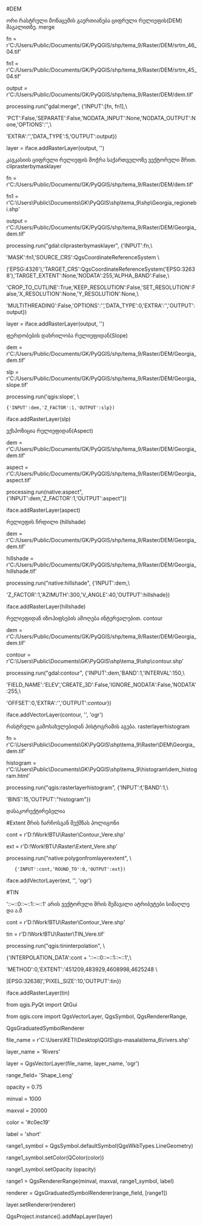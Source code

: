 #DEM

ორი რასტრული მონაცემის გაერთიანება ციფრული რელიეფის(DEM) მაგალითზე. merge

fn = r'C:/Users/Public/Documents/GK/PyQGIS/shp/tema_9/Raster/DEM/srtm_46_04.tif'

fn1 = r'C:/Users/Public/Documents/GK/PyQGIS/shp/tema_9/Raster/DEM/srtm_45_04.tif'



output = r'C:/Users/Public/Documents/GK/PyQGIS/shp/tema_9/Raster/DEM/dem.tif'



processing.run("gdal:merge", {'INPUT':[fn, fn1],\

'PCT':False,'SEPARATE':False,'NODATA_INPUT':None,'NODATA_OUTPUT':None,'OPTIONS':'',\

'EXTRA':'','DATA_TYPE':5,'OUTPUT':output})



layer = iface.addRasterLayer(output, '')


კავკასიის ციფრული რელიეფის მოჭრა საქართველოზე ვექტორული შრით. cliprasterbymasklayer

fn = r'C:/Users/Public/Documents/GK/PyQGIS/shp/tema_9/Raster/DEM/dem.tif'

fn1 = r'C:\Users\Public\Documents\GK\PyQGIS\shp\tema_9\shp\Georgia_regionebi.shp'



output = r'C:/Users/Public/Documents/GK/PyQGIS/shp/tema_9/Raster/DEM/Georgia_dem.tif'



processing.run("gdal:cliprasterbymasklayer", {'INPUT':fn,\

'MASK':fn1,'SOURCE_CRS':QgsCoordinateReferenceSystem \

('EPSG:4326'),'TARGET_CRS':QgsCoordinateReferenceSystem('EPSG:32638'),'TARGET_EXTENT':None,'NODATA':255,'ALPHA_BAND':False,\

'CROP_TO_CUTLINE':True,'KEEP_RESOLUTION':False,'SET_RESOLUTION':False,'X_RESOLUTION':None,'Y_RESOLUTION':None,\

'MULTITHREADING':False,'OPTIONS':'','DATA_TYPE':0,'EXTRA':'','OUTPUT':output})



layer = iface.addRasterLayer(output, '')




ფერდობების დახრილობა რელიეფიდან(Slope)

dem = r'C:/Users/Public/Documents/GK/PyQGIS/shp/tema_9/Raster/DEM/Georgia_dem.tif'

slp = r'C:/Users/Public/Documents/GK/PyQGIS/shp/tema_9/Raster/DEM/Georgia_slope.tif'



processing.run('qgis:slope', \

    {'INPUT':dem,'Z_FACTOR':1,'OUTPUT':slp})

iface.addRasterLayer(slp)


ექსპოზიცია რელიეფიდან(Aspect)

dem = r'C:/Users/Public/Documents/GK/PyQGIS/shp/tema_9/Raster/DEM/Georgia_dem.tif'

aspect = r'C:/Users/Public/Documents/GK/PyQGIS/shp/tema_9/Raster/DEM/Georgia_aspect.tif'



processing.run(native:aspect", {'INPUT':dem,'Z_FACTOR':1,'OUTPUT':aspect"})

iface.addRasterLayer(aspect)


რელიეფის ჩრდილი (hillshade)

dem = r'C:/Users/Public/Documents/GK/PyQGIS/shp/tema_9/Raster/DEM/Georgia_dem.tif'



hillshade = r'C:/Users/Public/Documents/GK/PyQGIS/shp/tema_9/Raster/DEM/Georgia_hillshade.tif'



processing.run("native:hillshade", {'INPUT':dem,\

'Z_FACTOR':1,'AZIMUTH':300,'V_ANGLE':40,'OUTPUT':hillshade})



iface.addRasterLayer(hillshade)


რელიეფიდან იზოჰიფსების ამოღება ინტერვალებით. contour

dem = r'C:/Users/Public/Documents/GK/PyQGIS/shp/tema_9/Raster/DEM/Georgia_dem.tif'

contour = r'C:\Users\Public\Documents\GK\PyQGIS\shp\tema_9\shp\contour.shp'



processing.run("gdal:contour", {'INPUT':dem,'BAND':1,'INTERVAL':150,\

'FIELD_NAME':'ELEV','CREATE_3D':False,'IGNORE_NODATA':False,'NODATA':255,\

'OFFSET':0,'EXTRA':'','OUTPUT':contour})



iface.addVectorLayer(contour, '', 'ogr')


რასტრული გამოსახულებიდან ჰისტოგრამის აგება. rasterlayerhistogram

fn = r'C:\Users\Public\Documents\GK\PyQGIS\shp\tema_9\Raster\DEM\Georgia_dem.tif'



histogram = r'C:\Users\Public\Documents\GK\PyQGIS\shp\tema_9\histogram\dem_histogram.html'



processing.run("qgis:rasterlayerhistogram", {'INPUT':f,'BAND':1,\

'BINS':15,'OUTPUT':"histogram"})




დასაკორექტირებელია

#Extent შრის ჩარჩოსგან შექმნას პოლიგონი


cont = r'D:\!Work\!BTU\Raster\Contour_Vere.shp'

ext = r'D:\!Work\!BTU\Raster\Extent_Vere.shp'



processing.run("native:polygonfromlayerextent", \

       {'INPUT':cont,'ROUND_TO':0,'OUTPUT':ext})



iface.addVectorLayer(ext, '', 'ogr')


#TIN

'::~::0::~::1::~::1' არის ვექტორული შრის შემავალი ატრიბუტები სიმაღლე და ა.შ

cont = r'D:\!Work\!BTU\Raster\Contour_Vere.shp'

tin = r'D:\!Work\!BTU\Raster\TIN_Vere.tif'



processing.run("qgis:tininterpolation", \

   {'INTERPOLATION_DATA':cont + '::~::0::~::1::~::1',\

   'METHOD':0,'EXTENT':'451209,483929,4608998,4625248 \

   [EPSG:32638]','PIXEL_SIZE':10,'OUTPUT':tin})



iface.addRasterLayer(tin)



from qgis.PyQt import QtGui

from qgis.core import QgsVectorLayer, QgsSymbol, QgsRendererRange,

QgsGraduatedSymbolRenderer

file_name = r'C:\Users\KETI\Desktop\QGIS\gis-masala\tema_6\rivers.shp'

layer_name = 'Rivers'

layer = QgsVectorLayer(file_name, layer_name, 'ogr')

range_field= 'Shape_Leng'



opacity = 0.75

minval = 1000

maxval = 20000

color = '#c0ec19'

label = 'short'



range1_symbol = QgsSymbol.defaultSymbol(QgsWkbTypes.LineGeometry)

range1_symbol.setColor(QColor(color))

range1_symbol.setOpacity (opacity)

range1 = QgsRendererRange(minval, maxval, range1_symbol, label)



renderer = QgsGraduatedSymbolRenderer(range_field, [range1])

layer.setRenderer(renderer)

QgsProject.instance().addMapLayer(layer) 